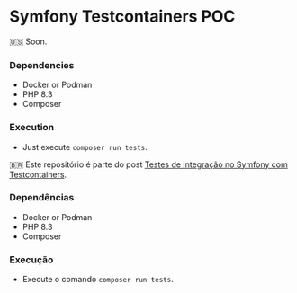 # Symfony Testcontainers POC

:us: Soon.

### Dependencies

* Docker or Podman
* PHP 8.3
* Composer

### Execution

* Just execute `composer run tests`.

:brazil: Este repositório é parte do post [Testes de Integração no Symfony com Testcontainers](https://dev.to/joubertredrat/testes-de-integracao-no-symfony-com-testcontainers-199i).

### Dependências

* Docker or Podman
* PHP 8.3
* Composer

### Execução

* Execute o comando `composer run tests`.
